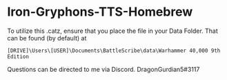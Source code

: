 # Iron-Gryphons-TTS-Homebrew

To utilize this .catz, ensure that you place the file in your Data Folder. That can be found (by default) at

    [DRIVE]\Users\[USER]\Documents\BattleScribe\data\Warhammer 40,000 9th Edition

Questions can be directed to me via Discord. DragonGurdian5#3117
